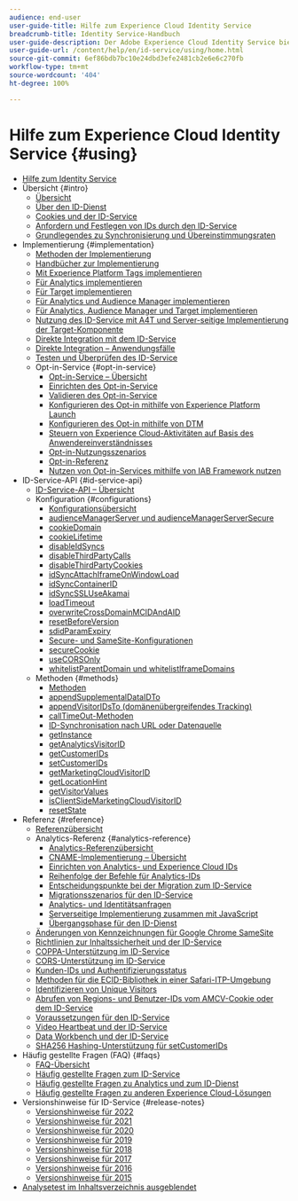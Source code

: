 ```yaml
---
audience: end-user
user-guide-title: Hilfe zum Experience Cloud Identity Service
breadcrumb-title: Identity Service-Handbuch
user-guide-description: Der Adobe Experience Cloud Identity Service bietet eine universelle, beständige ID zum Identifizieren Ihrer Besucher über alle Experience Cloud-Lösungen hinweg. Es hilft dabei, den alten Code zur ID-Generierung für Experience Cloud-Lösungen und -Services zu ersetzen.
user-guide-url: /content/help/en/id-service/using/home.html
source-git-commit: 6ef86bdb7bc10e24dbd3efe2481cb2e6e6c270fb
workflow-type: tm+mt
source-wordcount: '404'
ht-degree: 100%

---
```



# Hilfe zum Experience Cloud Identity Service {#using}

+ [Hilfe zum Identity Service](home.md)
+ Übersicht {#intro}
   + [Übersicht](introduction/overview.md)
   + [Über den ID-Dienst](introduction/about-id-service.md)
   + [Cookies und der ID-Service](introduction/cookies.md)
   + [Anfordern und Festlegen von IDs durch den ID-Service](introduction/id-request.md)
   + [Grundlegendes zu Synchronisierung und Übereinstimmungsraten](introduction/match-rates.md)
+ Implementierung {#implementation}
   + [Methoden der Implementierung](implementation-guides/implementation-methods.md)
   + [Handbücher zur Implementierung](implementation-guides/implementation-guides.md)
   + [Mit Experience Platform Tags implementieren](implementation-guides/ecid-implement-with-launch.md)
   + [Für Analytics implementieren](implementation-guides/setup-analytics.md)
   + [Für Target implementieren](implementation-guides/setup-target.md)
   + [Für Analytics und Audience Manager implementieren](implementation-guides/setup-aam-analytics.md)
   + [Für Analytics, Audience Manager und Target implementieren](implementation-guides/setup-aam-analytics-target.md)
   + [Nutzung des ID-Service mit A4T und Server-seitige Implementierung der Target-Komponente](implementation-guides/ecid-a4t-target.md)
   + [Direkte Integration mit dem ID-Service](implementation-guides/direct-integration.md)
   + [Direkte Integration – Anwendungsfälle](implementation-guides/direct-integration-examples.md)
   + [Testen und Überprüfen des ID-Service](implementation-guides/test-verify.md)
   + Opt-in-Service {#opt-in-service}
      + [Opt-in-Service – Übersicht](implementation-guides/opt-in-service/optin-overview.md)
      + [Einrichten des Opt-in-Service](implementation-guides/opt-in-service/getting-started.md)
      + [Validieren des Opt-in-Service](implementation-guides/opt-in-service/testing-optin-and-iab-plugin.md)
      + [Konfigurieren des Opt-in mithilfe von Experience Platform Launch](implementation-guides/opt-in-service/launch.md)
      + [Konfigurieren des Opt-in mithilfe von DTM](implementation-guides/opt-in-service/optin-dtm.md)
      + [Steuern von Experience Cloud-Aktivitäten auf Basis des Anwendereinverständnisses](implementation-guides/opt-in-service/use-opt-in-to-control-experience-cloud-activities-based-on-user-consent.md)
      + [Opt-in-Nutzungsszenarios](implementation-guides/opt-in-service/use-cases.md)
      + [Opt-in-Referenz](implementation-guides/opt-in-service/api.md)
      + [Nutzen von Opt-in-Services mithilfe von IAB Framework nutzen](implementation-guides/opt-in-service/iab.md)
+ ID-Service-API {#id-service-api}
   + [ID-Service-API – Übersicht](library/library.md)
   + Konfiguration {#configurations}
      + [Konfigurationsübersicht](library/function-vars/function-vars.md)
      + [audienceManagerServer und audienceManagerServerSecure](library/function-vars/subdomain-config.md)
      + [cookieDomain](library/function-vars/cookiedomain.md)
      + [cookieLifetime](library/function-vars/cookielifetime.md)
      + [disableIdSyncs](library/function-vars/disableidsync.md)
      + [disableThirdPartyCalls](library/function-vars/disablethirdpartycalls.md)
      + [disableThirdPartyCookies](library/function-vars/disable-cookies.md)
      + [idSyncAttachIframeOnWindowLoad](library/function-vars/idsyncattachiframeonwindowload.md)
      + [idSyncContainerID](library/function-vars/idsyncontainerid.md)
      + [idSyncSSLUseAkamai](library/function-vars/idsyncssluseakamai.md)
      + [loadTimeout](library/function-vars/loadtimeout.md)
      + [overwriteCrossDomainMCIDAndAID](library/function-vars/overwrite-visitor-id.md)
      + [resetBeforeVersion](library/function-vars/resetbeforeversion.md)
      + [sdidParamExpiry](library/function-vars/sdidparamexpiry.md)
      + [Secure- und SameSite-Konfigurationen](library/function-vars/secure-samesite-config.md)
      + [secureCookie](library/function-vars/securecookie.md)
      + [useCORSOnly](library/function-vars/use-cors-only.md)
      + [whitelistParentDomain und whitelistIframeDomains](library/function-vars/whitelistdomain.md)
   + Methoden {#methods}
      + [Methoden](library/get-set/get-set.md)
      + [appendSupplementalDataIDTo](library/get-set/appendsupplementaldataidto.md)
      + [appendVisitorIDsTo (domänenübergreifendes Tracking)](library/get-set/appendvisitorid.md)
      + [callTimeOut-Methoden](library/get-set/timeout-functions.md)
      + [ID-Synchronisation nach URL oder Datenquelle](library/get-set/idsync.md)
      + [getInstance](library/get-set/getinstance.md)
      + [getAnalyticsVisitorID](library/get-set/getanalyticsvisitorid.md)
      + [getCustomerIDs](library/get-set/getcustomerids.md)
      + [setCustomerIDs](library/get-set/setcustomerids.md)
      + [getMarketingCloudVisitorID](library/get-set/getmcvid.md)
      + [getLocationHint](library/get-set/getlocationhint.md)
      + [getVisitorValues](library/get-set/getvisitorvalues.md)
      + [isClientSideMarketingCloudVisitorID](library/get-set/client-side-id.md)
      + [resetState](library/get-set/resetstate.md)
+ Referenz {#reference}
   + [Referenzübersicht](reference/reference.md)
   + Analytics-Referenz {#analytics-reference}
      + [Analytics-Referenzübersicht](reference/analytics-reference/analytics-reference.md)
      + [CNAME-Implementierung – Übersicht](reference/analytics-reference/cname.md)
      + [Einrichten von Analytics- und Experience Cloud IDs](reference/analytics-reference/analytics-ids.md)
      + [Reihenfolge der Befehle für Analytics-IDs](reference/analytics-reference/analytics-order-of-operations.md)
      + [Entscheidungspunkte bei der Migration zum ID-Service](reference/analytics-reference/migration-decisions.md)
      + [Migrationsszenarios für den ID-Service](reference/analytics-reference/migration-scenarios.md)
      + [Analytics- und Identitätsanfragen](reference/analytics-reference/legacy-analytics.md)
      + [Serverseitige Implementierung zusammen mit JavaScript](reference/analytics-reference/server-side.md)
      + [Übergangsphase für den ID-Dienst](reference/analytics-reference/grace-period.md)
   + [Änderungen von Kennzeichnungen für Google Chrome SameSite](reference/chrome-samesite-labelling.md)
   + [Richtlinien zur Inhaltssicherheit und der ID-Service](reference/csp.md)
   + [COPPA-Unterstützung im ID-Service](reference/coppa.md)
   + [CORS-Unterstützung im ID-Service](reference/cors.md)
   + [Kunden-IDs und Authentifizierungsstatus](reference/authenticated-state.md)
   + [Methoden für die ECID-Bibliothek in einer Safari-ITP-Umgebung](reference/ecid-library-methods.md)
   + [Identifizieren von Unique Visitors](reference/unique-vis-method.md)
   + [Abrufen von Regions- und Benutzer-IDs vom AMCV-Cookie oder dem ID-Service](reference/regions.md)
   + [Voraussetzungen für den ID-Service](reference/requirements.md)
   + [Video Heartbeat und der ID-Service](reference/heartbeat.md)
   + [Data Workbench und der ID-Service](reference/dwb.md)
   + [SHA256 Hashing-Unterstützung für setCustomerIDs](reference/hashing-support.md)
+ Häufig gestellte Fragen (FAQ) {#faqs}
   + [FAQ-Übersicht](faq-intro/faq-intro.md)
   + [Häufig gestellte Fragen zum ID-Service](faq-intro/faq.md)
   + [Häufig gestellte Fragen zu Analytics und zum ID-Dienst](faq-intro/analytics-faq.md)
   + [Häufig gestellte Fragen zu anderen Experience Cloud-Lösungen](faq-intro/other-faq.md)
+ Versionshinweise für ID-Service {#release-notes}
   + [Versionshinweise für 2022](release-notes/notes-2022.md)
   + [Versionshinweise für 2021](release-notes/notes-2021.md)
   + [Versionshinweise für 2020](release-notes/notes-2020.md)
   + [Versionshinweise für 2019](release-notes/notes-2019.md)
   + [Versionshinweise für 2018](release-notes/notes-2018.md)
   + [Versionshinweise für 2017](release-notes/notes-2017.md)
   + [Versionshinweise für 2016](release-notes/notes-2016.md)
   + [Versionshinweise für 2015](release-notes/notes-2015.md)
+ [Analysetest im Inhaltsverzeichnis ausgeblendet](analytics-test-file-hidetoc.md)
